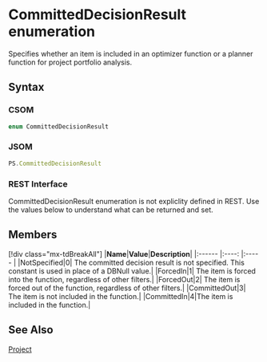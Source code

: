 [comment]: # (Name:CommittedDecisionResult)
[comment]: # (Name:Microsoft.ProjectServer.CommittedDecisionResult)
[comment]: # (Type:Enum)
[comment]: # (Status:Verified)

# <a name="name"></a>CommittedDecisionResult enumeration

<a name="description"></a>Specifies whether an item is included in an optimizer function or a planner function for project portfolio analysis.

## <a name="syntax"></a>Syntax

### CSOM

```C#
enum CommittedDecisionResult 
```
### JSOM

```JavaScript
PS.CommittedDecisionResult
```
### REST Interface

CommittedDecisionResult enumeration is not expliclity defined in REST.  Use the values below to understand what can be returned and set.

## <a name="members"></a>Members

<a name="enumMembers"></a>
[!div class="mx-tdBreakAll"]
|**Name**|**Value**|**Description**|
|:------ |:----: |:----- |
|<a name="NotSpecified"></a>NotSpecified|0| The committed decision result is not specified. This constant is used in place of a DBNull value.|
|<a name="ForcedIn"></a>ForcedIn|1| The item is forced into the function, regardless of other filters.|
|<a name="ForcedOut"></a>ForcedOut|2| The item is forced out of the function, regardless of other filters.|
|<a name="CommittedOut"></a>CommittedOut|3| The item is not included in the function.|
|<a name="CommittedIn"></a>CommittedIn|4|The item is included in the function.|

## <a name="seeAlso"></a>See Also

[Project](Project.md)<br/>
